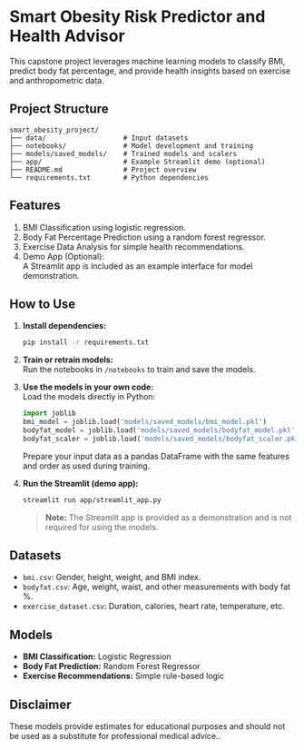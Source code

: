 # Smart Obesity Risk Predictor and Health Advisor

This capstone project leverages machine learning models to classify BMI, predict body fat percentage, and provide health insights based on exercise and anthropometric data.

## Project Structure
```
smart_obesity_project/
├── data/                   # Input datasets
├── notebooks/              # Model development and training
├── models/saved_models/    # Trained models and scalers
├── app/                    # Example Streamlit demo (optional)
├── README.md               # Project overview
└── requirements.txt        # Python dependencies
```

## Features
1. BMI Classification using logistic regression.
2. Body Fat Percentage Prediction using a random forest regressor.
3. Exercise Data Analysis for simple health recommendations.
4. Demo App (Optional):  
   A Streamlit app is included as an example interface for model demonstration.

## How to Use

1. **Install dependencies:**
   ```bash
   pip install -r requirements.txt
   ```

2. **Train or retrain models:**  
   Run the notebooks in `/notebooks` to train and save the models.

3. **Use the models in your own code:**  
   Load the models directly in Python:
   ```python
   import joblib
   bmi_model = joblib.load('models/saved_models/bmi_model.pkl')
   bodyfat_model = joblib.load('models/saved_models/bodyfat_model.pkl')
   bodyfat_scaler = joblib.load('models/saved_models/bodyfat_scaler.pkl')
   ```
   Prepare your input data as a pandas DataFrame with the same features and order as used during training.

4. **Run the Streamlit (demo app):**
   ```bash
   streamlit run app/streamlit_app.py
   ```
   > **Note:** The Streamlit app is provided as a demonstration and is not required for using the models.

## Datasets
- `bmi.csv`: Gender, height, weight, and BMI index.
- `bodyfat.csv`: Age, weight, waist, and other measurements with body fat %.
- `exercise_dataset.csv`: Duration, calories, heart rate, temperature, etc.

## Models
- **BMI Classification:** Logistic Regression
- **Body Fat Prediction:** Random Forest Regressor
- **Exercise Recommendations:** Simple rule-based logic

## Disclaimer

These models provide estimates for educational purposes and should not be used as a substitute for professional medical advice..